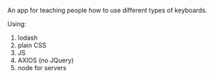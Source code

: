An app for teaching people how to use different types of keyboards.

Using:
1. lodash
2. plain CSS
3. JS
4. AXIOS (no JQuery)
4. node for servers 